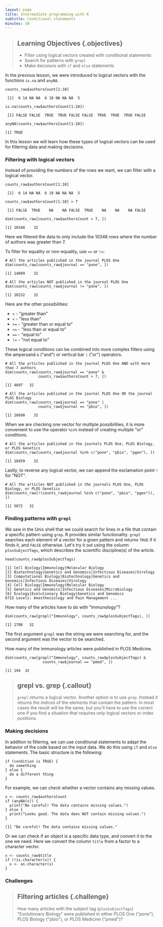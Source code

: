 ```yaml
---
layout: page
title: Intermediate programming with R
subtitle: Conditional statements
minutes: 30
---
```




> ## Learning Objectives {.objectives}
>
> *  Filter using logical vectors created with conditional statements
> *  Search for patterns with `grepl`
> *  Make decisions with `if` and `else` statements



In the previous lesson, we were introduced to logical vectors with the functions `is.na` and `anyNA`.


~~~{.r}
counts_raw$authorsCount[1:10]
~~~



~~~{.output}
 [1]  6 14 NA NA  6 10 NA NA NA  5

~~~



~~~{.r}
is.na(counts_raw$authorsCount[1:10])
~~~



~~~{.output}
 [1] FALSE FALSE  TRUE  TRUE FALSE FALSE  TRUE  TRUE  TRUE FALSE

~~~



~~~{.r}
anyNA(counts_raw$authorsCount[1:10])
~~~



~~~{.output}
[1] TRUE

~~~

In this lesson we will learn how these types of logical vectors can be used for filtering data and making decisions.

### Filtering with logical vectors

Instead of providing the numbers of the rows we want, we can filter with a logical vector.


~~~{.r}
counts_raw$authorsCount[1:10]
~~~



~~~{.output}
 [1]  6 14 NA NA  6 10 NA NA NA  5

~~~



~~~{.r}
counts_raw$authorsCount[1:10] > 7
~~~



~~~{.output}
 [1] FALSE  TRUE    NA    NA FALSE  TRUE    NA    NA    NA FALSE

~~~



~~~{.r}
dim(counts_raw[counts_raw$authorsCount > 7, ])
~~~



~~~{.output}
[1] 10348    32

~~~

Here we filtered the data to only include the 10348 rows where the number of authors was greater than 7. 

To filter for equality or non-equality, use `==` or `!=`:


~~~{.r}
# All the articles published in the journal PLOS One
dim(counts_raw[counts_raw$journal == "pone", ])
~~~



~~~{.output}
[1] 14099    32

~~~



~~~{.r}
# All the articles NOT published in the journal PLOS One
dim(counts_raw[counts_raw$journal != "pone", ])
~~~



~~~{.output}
[1] 10232    32

~~~

Here are the other possibilities:

* `>` - "greater than"
* `<` - "less than"
* `>=` - "greater than or equal to"
* `<=` - "less than or equal to"
* `==` - "equal to"
* `!=` - "not equal to"

These logical conditions can be combined into more complex filters using the ampersand `&` ("and") or vertical bar `|` ("or") operators.


~~~{.r}
# All the articles published in the journal PLOS One AND with more than 7 authors
dim(counts_raw[counts_raw$journal == "pone" &
               counts_raw$authorsCount > 7, ])
~~~



~~~{.output}
[1] 4697   32

~~~



~~~{.r}
# All the articles published in the journal PLOS One OR the journal PLOS Biology
dim(counts_raw[counts_raw$journal == "pone" |
               counts_raw$journal == "pbio", ])
~~~



~~~{.output}
[1] 16690    32

~~~

When we are checking one vector for multiple possibilities, it is more convenient to use the operator `%in%` instead of creating multiple "or" conditions.


~~~{.r}
# All the articles published in the journals PLOS One, PLOS Biology, or PLOS Genetics
dim(counts_raw[counts_raw$journal %in% c("pone", "pbio", "pgen"), ])
~~~



~~~{.output}
[1] 18459    32

~~~

Lastly, to reverse any logical vector, we can append the exclamation point `!` for "NOT".


~~~{.r}
# All the articles NOT published in the journals PLOS One, PLOS Biology, or PLOS Genetics
dim(counts_raw[!(counts_raw$journal %in% c("pone", "pbio", "pgen")), ])
~~~



~~~{.output}
[1] 5872   32

~~~

### Finding patterns with `grepl`

We saw in the Unix shell that we could search for lines in a file that contain a specific pattern using `grep`.
R provides similar functionality.
`grepl` searches each element of a vector for a given pattern and returns `TRUE` if it finds it, and `FALSE` otherwise.
Let's try it out using the column `plosSubjectTags`, which describes the scientific discipline(s) of the article.


~~~{.r}
head(counts_raw$plosSubjectTags)
~~~



~~~{.output}
[1] Cell Biology|Immunology|Molecular Biology                                             
[2] Biotechnology|Genetics and Genomics|Infectious Diseases|Virology                      
[3] Computational Biology|Biotechnology|Genetics and Genomics|Infectious Diseases|Virology
[4] Cell Biology|Immunology|Molecular Biology                                             
[5] Genetics and Genomics|Infectious Diseases|Microbiology                                
[6] Ecology|Evolutionary Biology|Genetics and Genomics                                    
6715 Levels: Anesthesiology and Pain Management ...

~~~

How many of the articles have to do with "Immunology"?


~~~{.r}
dim(counts_raw[grepl("Immunology", counts_raw$plosSubjectTags), ])
~~~



~~~{.output}
[1] 2708   32

~~~

The first argument `grepl` was the string we were searching for, and the second argument was the vector to be searched.

How many of the immunology articles were published in PLOS Medicine.


~~~{.r}
dim(counts_raw[grepl("Immunology", counts_raw$plosSubjectTags) &
                 counts_raw$journal == "pmed", ])
~~~



~~~{.output}
[1] 194  32

~~~

> ## grepl vs. grep {.callout}
>
> `grepl` returns a logical vector.
> Another option is to use `grep`.
> Instead it returns the indices of the elements that contain the pattern.
> In most cases the result will be the same, but you'll have to use the correct one if you find a situation that requires only logical vectors or index positions.

### Making decisions

In addition to filtering, we can use conditional statements to adapt the behavior of the code based on the input data.
We do this using `if` and `else` statements.
The basic structure is the following:


~~~{.r}
if (condition is TRUE) {
  do something
} else {
  do a different thing
}
~~~

For example, we can check whether a vector contains any missing values.


~~~{.r}
x <- counts_raw$authorsCount
if (anyNA(x)) {
  print("Be careful! The data contains missing values.")
} else {
  print("Looks good. The data does NOT contain missing values.")
}
~~~



~~~{.output}
[1] "Be careful! The data contains missing values."

~~~

Or we can check if an object is a specific data type, and convert it to the one we need.
Here we convert the column `title` from a factor to a character vector.


~~~{.r}
x <- counts_raw$title
if (!is.character(x)) {
  x <- as.character(x)
}
~~~

### Challenges

> ## Filtering articles {.challenge}
>
> How many articles with the subject tag (`plosSubjectTags`) "Evolutionary Biology" were published in either PLOS One ("pone"), PLOS Biology ("pbio"), or PLOS Medicine ("pmed")?


